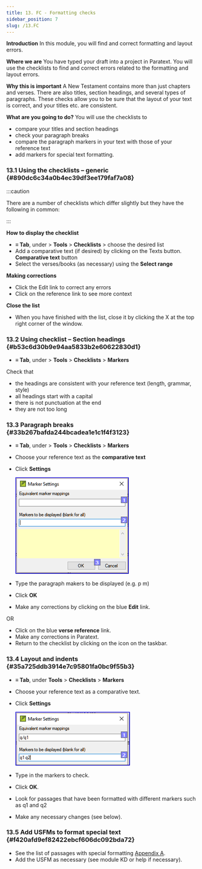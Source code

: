 ```yaml
---
title: 13. FC - Formatting checks
sidebar_position: 7
slug: /13.FC
---
```




**Introduction**
In this module, you will find and correct formatting and layout errors.


**Where we are**
You have typed your draft into a project in Paratext. You will use the checklists to find and correct errors related to the formatting and layout errors.


**Why this is important**
A New Testament contains more than just chapters and verses. There are also titles, section headings, and several types of paragraphs. These checks allow you to be sure that the layout of your text is correct, and your titles etc. are consistent.


**What are you going to do?**
You will use the checklists to

- compare your titles and section headings
- check your paragraph breaks
- compare the paragraph markers in your text with those of your reference text
- add markers for special text formatting.

### 13.1 Using the checklists – generic {#890dc6c34a0b4ec39df3ee179faf7a08}


:::caution


There are a number of checklists which differ slightly but they have the following in common: 


:::


**How to display the checklist**

- **≡ Tab**, under &gt; **Tools** &gt; **Checklists** &gt; choose the desired list
- Add a comparative text (if desired) by clicking on the Texts button. **Comparative text** button
- Select the verses/books (as necessary) using the **Select range**

**Making corrections**

- Click the Edit link to correct any errors
- Click on the reference link to see more context

**Close the list**

- When you have finished with the list, close it by clicking the X at the top right corner of the window.

### 13.2 Using checklist – Section headings {#b53c6d30b9e94aa5833b2e60622830d1}

- **≡ Tab**, under &gt; **Tools** &gt; **Checklists** &gt; **Markers**

Check that

- the headings are consistent with your reference text (length, grammar, style)
- all headings start with a capital
- there is not punctuation at the end
- they are not too long

### 13.3 Paragraph breaks {#33b267bafda244bcadea1e1c1f4f3123}

- **≡ Tab**, under &gt; **Tools** &gt; **Checklists** &gt; **Markers**
- Choose your reference text as the **comparative text**
- Click **Settings**

	![](/notion_imgs/1393139696.png)

- Type the paragraph makers to be displayed
(e.g. p m)
- Click **OK**
- Make any corrections by clicking on the blue **Edit** link.

OR

- Click on the blue **verse reference** link.
- Make any corrections in Paratext.
- Return to the checklist by clicking on the icon on the taskbar.

### 13.4 Layout and indents {#35a725ddb3914e7c95801fa0bc9f55b3}

- **≡ Tab**, under **Tools** &gt; **Checklists** &gt; **Markers**
- Choose your reference text as a comparative text.
- Click **Settings**

	![](/notion_imgs/1300191702.png)

- Type in the markers to check.
- Click **OK**.
- Look for passages that have been formatted with different markers such as q1 and q2
- Make any necessary changes (see below).

### 13.5 Add USFMs to format special text {#f420afd9ef82422ebcf606dc092bda72}

- See the list of passages with special formatting [Appendix A](https://sillsdev.github.io/paratext-manual/A.st).
- Add the USFM as necessary (see module KD or help if necessary).
